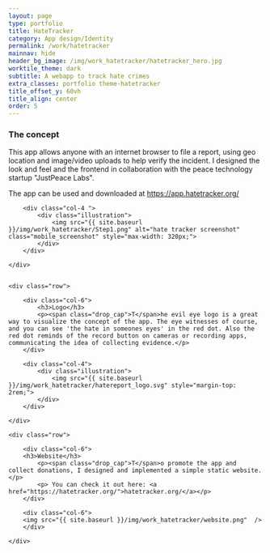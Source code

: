 ```yaml
---
layout: page
type: portfolio
title: HateTracker
category: App design/Identity
permalink: /work/hatetracker
mainnav: hide
header_bg_image: /img/work_hatetracker/hatetracker_hero.jpg
worktile_theme: dark
subtitle: A webapp to track hate crimes 
extra_classes: portfolio theme-hatetracker
title_offset_y: 60vh
title_align: center
order: 5
---
```


<div class="wrapper">
	<div class="row">
		<div class="col-6">								
			<h3>The concept</h3>
			<p><span class="drop_cap">T</span>his app allows anyone with an internet browser to file a report, using geo location and image/video uploads to help verify the incident. I designed the look and feel and the frontend in collaboration with the peace technology startup "JustPeace Labs".</p> 	
			<p>The app can be used and downloaded at <a href="https://app.hatetracker.org/">https://app.hatetracker.org/</a></p>
		</div>

		<div class="col-4 ">
			<div class="illustration">
				<img src="{{ site.baseurl }}/img/work_hatetracker/Step1.png" alt="hate tracker screenshot" class="mobile_screenshot" style="max-width: 320px;">
			</div>
		</div>	
			
	</div>


	<div class="row">

		<div class="col-6">
			<h3>Logo</h3>
			<p><span class="drop_cap">T</span>he evil eye logo is a great way to visualize the concept of the app. The eye witnesses of course, and you can see 'the hate in someones eyes' in the red dot. Also the red dot reminds of the record button on cameras or recording apps, communicating the idea of collecting evidence.</p>	
		</div>

		<div class="col-4">
			<div class="illustration">
				<img src="{{ site.baseurl }}/img/work_hatetracker/hatereport_logo.svg" style="margin-top: 2rem;">					
			</div>
		</div>				
			
	</div>

	<div class="row">

		<div class="col-6">
		<h3>Website</h3>
			<p><span class="drop_cap">T</span>o promote the app and collect donations, I designed and implemented a simple static website.</p>
			<p> You can check it out here: <a href="https://hatetracker.org/">hatetracker.org/</a></p>
		</div>

		<div class="col-6">
		<img src="{{ site.baseurl }}/img/work_hatetracker/website.png"  />
		</div>

	</div>

	

</div>